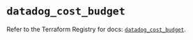 # `datadog_cost_budget`

Refer to the Terraform Registry for docs: [`datadog_cost_budget`](https://registry.terraform.io/providers/datadog/datadog/3.78.0/docs/resources/cost_budget).
